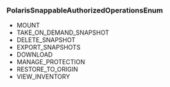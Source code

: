 ### PolarisSnappableAuthorizedOperationsEnum
- MOUNT
- TAKE_ON_DEMAND_SNAPSHOT
- DELETE_SNAPSHOT
- EXPORT_SNAPSHOTS
- DOWNLOAD
- MANAGE_PROTECTION
- RESTORE_TO_ORIGIN
- VIEW_INVENTORY
